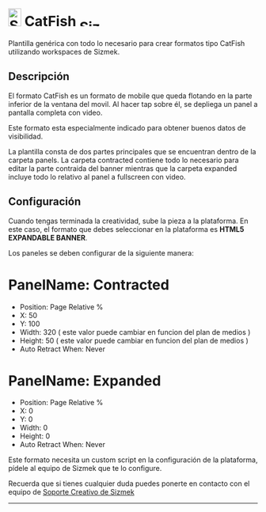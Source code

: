 # <a href="https://platform.mediamind.com"><img src="http://www.sizmek.es/eb/users/javiegido_/__logos/HTML5.png" alt="Sizmek" width="26" height="36" /></a> CatFish <a href="https://platform.mediamind.com"><img src="http://www.sizmek.es/eb/users/javiegido_/__logos/logo-dark.png" alt="Sizmek" width="57" height="15" /></a>

Plantilla genérica con todo lo necesario para crear formatos tipo CatFish utilizando workspaces de Sizmek.

## Descripción

El formato CatFish es un formato de mobile que queda flotando en la parte inferior de la ventana del movil. Al hacer tap sobre él, se depliega un panel a pantalla completa con video.

Este formato esta especialmente indicado para obtener buenos datos de visibilidad.

La plantilla consta de dos partes principales que se encuentran dentro de la carpeta panels. La carpeta contracted contiene todo lo necesario para editar la parte contraida del banner mientras que la carpeta expanded incluye todo lo relativo al panel a fullscreen con video.

## Configuración

Cuando tengas terminada la creatividad, sube la pieza a la plataforma. En este caso, el formato que debes seleccionar en la plataforma es **HTML5 EXPANDABLE BANNER**.

Los paneles se deben configurar de la siguiente manera:

# PanelName: Contracted

-   Position: Page Relative %
-   X: 50
-   Y: 100
-   Width: 320 ( este valor puede cambiar en funcion del plan de medios )
-   Height: 50 ( este valor puede cambiar en funcion del plan de medios )
-   Auto Retract When: Never

# PanelName: Expanded

-   Position: Page Relative %
-   X: 0
-   Y: 0
-   Width: 0
-   Height: 0
-   Auto Retract When: Never

Este formato necesita un custom script en la configuración de la plataforma, pídele al equipo de Sizmek que te lo configure.

Recuerda que si tienes cualquier duda puedes ponerte en contacto con el equipo de <a href="mailto:creativesupport-spain@sizmek.com">Soporte Creativo de Sizmek</a>

---
